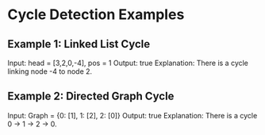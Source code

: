 # Cycle Detection Examples

## Example 1: Linked List Cycle

Input: head = [3,2,0,-4], pos = 1
Output: true
Explanation: There is a cycle linking node -4 to node 2.

## Example 2: Directed Graph Cycle

Input: Graph = {0: [1], 1: [2], 2: [0]}
Output: true
Explanation: There is a cycle 0 → 1 → 2 → 0.
